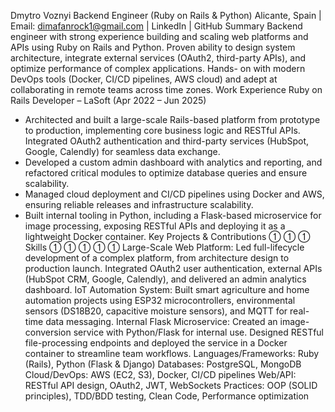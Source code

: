 Dmytro Voznyi
Backend Engineer (Ruby on Rails & Python)
Alicante, Spain | Email: dimafanrock1@gmail.com | LinkedIn | GitHub
Summary
Backend engineer with strong experience building and scaling web platforms and APIs using
Ruby on Rails and Python. Proven ability to design system architecture, integrate external
services (OAuth2, third-party APIs), and optimize performance of complex applications. Hands-
on with modern DevOps tools (Docker, CI/CD pipelines, AWS cloud) and adept at collaborating
in remote teams across time zones.
Work Experience
Ruby on Rails Developer – LaSoft (Apr 2022 – Jun 2025)
- Architected and built a large-scale Rails-based platform from prototype to production,
implementing core business logic and RESTful APIs. Integrated OAuth2 authentication and
third-party services (HubSpot, Google, Calendly) for seamless data exchange.
- Developed a custom admin dashboard with analytics and reporting, and refactored critical
modules to optimize database queries and ensure scalability.
- Managed cloud deployment and CI/CD pipelines using Docker and AWS, ensuring reliable
releases and infrastructure scalability.
- Built internal tooling in Python, including a Flask-based microservice for image processing,
exposing RESTful APIs and deploying it as a lightweight Docker container.
Key Projects & Contributions



Skills





Large-Scale Web Platform: Led full-lifecycle development of a complex platform, from
architecture design to production launch. Integrated OAuth2 user authentication,
external APIs (HubSpot CRM, Google, Calendly), and delivered an admin analytics
dashboard.
IoT Automation System: Built smart agriculture and home automation projects using
ESP32 microcontrollers, environmental sensors (DS18B20, capacitive moisture
sensors), and MQTT for real-time data messaging.
Internal Flask Microservice: Created an image-conversion service with Python/Flask
for internal use. Designed RESTful file-processing endpoints and deployed the service in
a Docker container to streamline team workflows.
Languages/Frameworks: Ruby (Rails), Python (Flask & Django)
Databases: PostgreSQL, MongoDB
Cloud/DevOps: AWS (EC2, S3), Docker, CI/CD pipelines
Web/API: RESTful API design, OAuth2, JWT, WebSockets
Practices: OOP (SOLID principles), TDD/BDD testing, Clean Code, Performance
optimization
